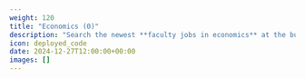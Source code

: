 ```yaml
---
weight: 120
title: "Economics (0)"
description: "Search the newest **faculty jobs in economics** at the business schools and universities. Business Schools Jobs is listing 0 faculty positions now."
icon: deployed_code
date: 2024-12-27T12:00:00+00:00
images: []
---
```

